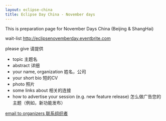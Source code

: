 ```yaml
---
layout: eclipse-china
title: Eclipse Day China - November days
---
```


This is preparation page for November Days China (Beijing & ShangHai)

wait-list <http://eclipsenovemberday.eventbrite.com>

please give 请提供

- topic 主题名
- abstract 详细
- your name, organization 姓名，公司
- your short bio 短的CV
- photo 照片
- some links about 相关的连接
- how to advertise your session (e.g. new feature release) 怎么做广告您的主题（例如，新功能发布）

[email to organizers 联系组织者](mailto:paul.verest@live.com?subject=Eclipse-November-Days-China&body=I_would_like_to_present_on_Eclipse_November_Day_China_events)
